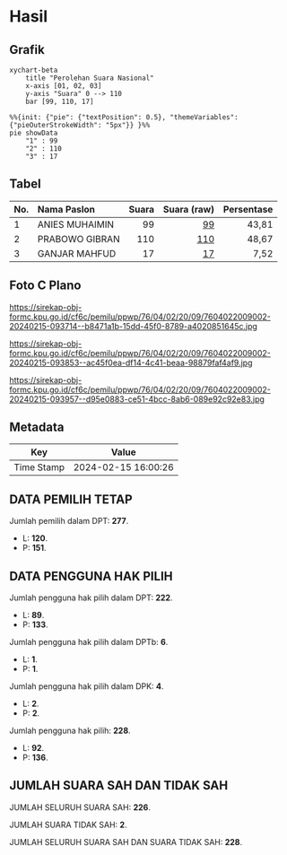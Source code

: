 # Hasil

## Grafik

```mermaid
xychart-beta
    title "Perolehan Suara Nasional"
    x-axis [01, 02, 03]
    y-axis "Suara" 0 --> 110
    bar [99, 110, 17]
```

```mermaid
%%{init: {"pie": {"textPosition": 0.5}, "themeVariables": {"pieOuterStrokeWidth": "5px"}} }%%
pie showData
    "1" : 99
    "2" : 110
    "3" : 17
```

## Tabel

| No. | Nama Paslon    | Suara | Suara (raw) | Persentase |
|:--- |:-------------- | -----:| -----------:| ----------:|
| 1   | ANIES MUHAIMIN | 99    | [99][p-1]   | 43,81      |
| 2   | PRABOWO GIBRAN | 110   | [110][p-2]  | 48,67      |
| 3   | GANJAR MAHFUD  | 17    | [17][p-3]   | 7,52       |


[p-1]: https://github.com/gigit-pemilu/pemilu-2024/blob/main/pilpres/hitung-suara/sub/76-sulawesi-barat/sub/04-polewali-mandar/sub/02-campalagian/sub/2009-lapeo/sub/002-tps/sub/paslon-1.txt
[p-2]: https://github.com/gigit-pemilu/pemilu-2024/blob/main/pilpres/hitung-suara/sub/76-sulawesi-barat/sub/04-polewali-mandar/sub/02-campalagian/sub/2009-lapeo/sub/002-tps/sub/paslon-2.txt
[p-3]: https://github.com/gigit-pemilu/pemilu-2024/blob/main/pilpres/hitung-suara/sub/76-sulawesi-barat/sub/04-polewali-mandar/sub/02-campalagian/sub/2009-lapeo/sub/002-tps/sub/paslon-3.txt

## Foto C Plano

https://sirekap-obj-formc.kpu.go.id/cf6c/pemilu/ppwp/76/04/02/20/09/7604022009002-20240215-093714--b8471a1b-15dd-45f0-8789-a4020851645c.jpg

https://sirekap-obj-formc.kpu.go.id/cf6c/pemilu/ppwp/76/04/02/20/09/7604022009002-20240215-093853--ac45f0ea-df14-4c41-beaa-98879faf4af9.jpg

https://sirekap-obj-formc.kpu.go.id/cf6c/pemilu/ppwp/76/04/02/20/09/7604022009002-20240215-093957--d95e0883-ce51-4bcc-8ab6-089e92c92e83.jpg


## Metadata

| Key        | Value               |
| ---------- | ------------------- |
| Time Stamp | 2024-02-15 16:00:26 |


## DATA PEMILIH TETAP

Jumlah pemilih dalam DPT: **277**.
 * L: **120**.
 * P: **151**.

## DATA PENGGUNA HAK PILIH

Jumlah pengguna hak pilih dalam DPT: **222**.
 * L: **89**.
 * P: **133**.

Jumlah pengguna hak pilih dalam DPTb: **6**.
 * L: **1**.
 * P: **1**.

Jumlah pengguna hak pilih dalam DPK: **4**.
 * L: **2**.
 * P: **2**.

Jumlah pengguna hak pilih: **228**.
 * L: **92**.
 * P: **136**.

## JUMLAH SUARA SAH DAN TIDAK SAH

JUMLAH SELURUH SUARA SAH: **226**.

JUMLAH SUARA TIDAK SAH: **2**.

JUMLAH SELURUH SUARA SAH DAN SUARA TIDAK SAH: **228**.


